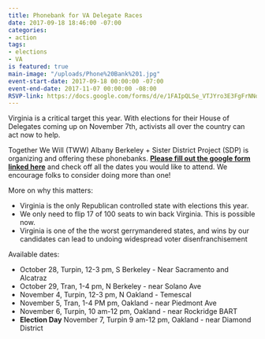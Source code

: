 ```yaml
---
title: Phonebank for VA Delegate Races
date: 2017-09-18 18:46:00 -07:00
categories:
- action
tags:
- elections
- VA
is featured: true
main-image: "/uploads/Phone%20Bank%201.jpg"
event-start-date: 2017-09-18 00:00:00 -07:00
event-end-date: 2017-11-07 00:00:00 -08:00
RSVP-link: https://docs.google.com/forms/d/e/1FAIpQLSe_VTJYro3E3FgFrNNoKnc6AypEqo14Hjw14krn-L7aJwW6vA/viewform?link_id=4&can_id=ef11842e5660a6e81979ed14ee9dd312&source=email-upcoming-phone-banks-to-flip-virginia-state-house&email_referrer=upcoming-phone-banks-to-flip-virginia-state-house&email_subject=upcoming-phone-banks-to-flip-virginia-state-house
---
```


Virginia is a critical target this year. With elections for their House of Delegates coming up on November 7th, activists all over the country can act now to help. 

Together We Will (TWW) Albany Berkeley + Sister District Project (SDP) is organizing and offering these phonebanks. 
**[Please fill out the google form linked here](https://docs.google.com/forms/d/e/1FAIpQLSe_VTJYro3E3FgFrNNoKnc6AypEqo14Hjw14krn-L7aJwW6vA/viewform?link_id=4&can_id=ef11842e5660a6e81979ed14ee9dd312&source=email-upcoming-phone-banks-to-flip-virginia-state-house&email_referrer=upcoming-phone-banks-to-flip-virginia-state-house&email_subject=upcoming-phone-banks-to-flip-virginia-state-house)** and check off all the dates you would like to attend. We encourage folks to consider doing more than one!

More on why this matters:

* Virginia is the only Republican controlled state with elections ​this year.
* We only need to flip 17 of 100 seats to win back Virginia. ​This is possible now​.
* Virginia is one of the the ​worst gerrymandered states, and wins by our candidates can lead
to undoing widespread voter disenfranchisement

Available dates:

* October 28, Turpin, 12-3 pm, S Berkeley - Near Sacramento and Alcatraz
* October 29, Tran, 1-4 pm, N Berkeley - near Solano Ave
* November 4, Turpin, 12-3 pm, N Oakland - Temescal
* November 5, Tran, 1-4 PM pm, Oakland - near Piedmont Ave
* November 6, Turpin, 10 am-12 pm, Oakland - near Rockridge BART
* **Election Day** November 7, Turpin 9 am-12 pm, Oakland - near Diamond District